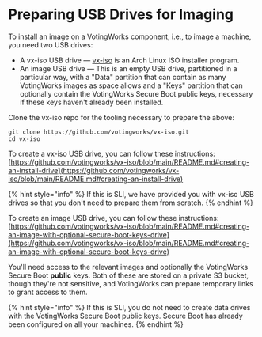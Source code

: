 # Preparing USB Drives for Imaging

To install an image on a VotingWorks component, i.e., to image a machine, you need two USB drives:

* A vx-iso USB drive — [vx-iso](https://github.com/votingworks/vx-iso) is an Arch Linux ISO installer program.
* An image USB drive — This is an empty USB drive, partitioned in a particular way, with a "Data" partition that can contain as many VotingWorks images as space allows and a "Keys" partition that can optionally contain the VotingWorks Secure Boot public keys, necessary if these keys haven't already been installed.

Clone the vx-iso repo for the tooling necessary to prepare the above:

```
git clone https://github.com/votingworks/vx-iso.git
cd vx-iso
```

To create a vx-iso USB drive, you can follow these instructions: [https://github.com/votingworks/vx-iso/blob/main/README.md#creating-an-install-drive](https://github.com/votingworks/vx-iso/blob/main/README.md#creating-an-install-drive)

{% hint style="info" %}
If this is SLI, we have provided you with vx-iso USB drives so that you don't need to prepare them from scratch.
{% endhint %}

To create an image USB drive, you can follow these instructions: [https://github.com/votingworks/vx-iso/blob/main/README.md#creating-an-image-with-optional-secure-boot-keys-drive](https://github.com/votingworks/vx-iso/blob/main/README.md#creating-an-image-with-optional-secure-boot-keys-drive)

You'll need access to the relevant images and optionally the VotingWorks Secure Boot **public** keys. Both of these are stored on a private S3 bucket, though they're not sensitive, and VotingWorks can prepare temporary links to grant access to them.

{% hint style="info" %}
If this is SLI, you do not need to create data drives with the VotingWorks Secure Boot public keys. Secure Boot has already been configured on all your machines.
{% endhint %}



